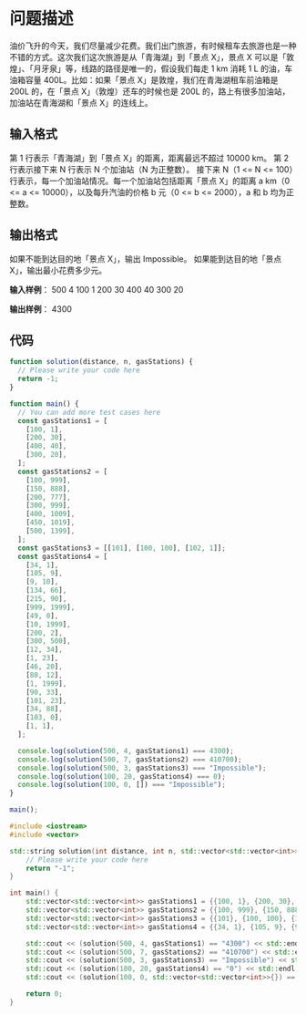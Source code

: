 # 问题描述

油价飞升的今天，我们尽量减少花费。我们出门旅游，有时候租车去旅游也是一种不错的方式。这次我们这次旅游是从「青海湖」到「景点 X」，景点 X 可以是「敦煌」、「月牙泉」等，线路的路径是唯一的，假设我们每走 1 km 消耗 1 L 的油，车油箱容量 400L。比如：如果「景点 X」是敦煌，我们在青海湖租车前油箱是 200L 的，在「景点 X」（敦煌）还车的时候也是 200L 的，路上有很多加油站，加油站在青海湖和「景点 X」的连线上。

## 输入格式

第 1 行表示「青海湖」到「景点 X」的距离，距离最远不超过 10000 km。
第 2 行表示接下来 N 行表示 N 个加油站（N 为正整数）。
接下来 N（1 <= N <= 100）行表示，每一个加油站情况。每一个加油站包括距离「景点 X」的距离 a km（0 <= a <= 10000），以及每升汽油的价格 b 元（0 <= b <= 2000），a 和 b 均为正整数。

## 输出格式

如果不能到达目的地「景点 X」，输出 Impossible。
如果能到达目的地「景点 X」，输出最小花费多少元。

**输入样例**：
500
4
100 1
200 30
400 40
300 20

**输出样例**：
4300

## 代码

```js
function solution(distance, n, gasStations) {
  // Please write your code here
  return -1;
}

function main() {
  // You can add more test cases here
  const gasStations1 = [
    [100, 1],
    [200, 30],
    [400, 40],
    [300, 20],
  ];
  const gasStations2 = [
    [100, 999],
    [150, 888],
    [200, 777],
    [300, 999],
    [400, 1009],
    [450, 1019],
    [500, 1399],
  ];
  const gasStations3 = [[101], [100, 100], [102, 1]];
  const gasStations4 = [
    [34, 1],
    [105, 9],
    [9, 10],
    [134, 66],
    [215, 90],
    [999, 1999],
    [49, 0],
    [10, 1999],
    [200, 2],
    [300, 500],
    [12, 34],
    [1, 23],
    [46, 20],
    [80, 12],
    [1, 1999],
    [90, 33],
    [101, 23],
    [34, 88],
    [103, 0],
    [1, 1],
  ];

  console.log(solution(500, 4, gasStations1) === 4300);
  console.log(solution(500, 7, gasStations2) === 410700);
  console.log(solution(500, 3, gasStations3) === "Impossible");
  console.log(solution(100, 20, gasStations4) === 0);
  console.log(solution(100, 0, []) === "Impossible");
}

main();
```

```cpp
#include <iostream>
#include <vector>

std::string solution(int distance, int n, std::vector<std::vector<int>> gasStations) {
    // Please write your code here
    return "-1";
}

int main() {
    std::vector<std::vector<int>> gasStations1 = {{100, 1}, {200, 30}, {400, 40}, {300, 20}};
    std::vector<std::vector<int>> gasStations2 = {{100, 999}, {150, 888}, {200, 777}, {300, 999}, {400, 1009}, {450, 1019}, {500, 1399}};
    std::vector<std::vector<int>> gasStations3 = {{101}, {100, 100}, {102, 1}};
    std::vector<std::vector<int>> gasStations4 = {{34, 1}, {105, 9}, {9, 10}, {134, 66}, {215, 90}, {999, 1999}, {49, 0}, {10, 1999}, {200, 2}, {300, 500}, {12, 34}, {1, 23}, {46, 20}, {80, 12}, {1, 1999}, {90, 33}, {101, 23}, {34, 88}, {103, 0}, {1, 1}};

    std::cout << (solution(500, 4, gasStations1) == "4300") << std::endl;
    std::cout << (solution(500, 7, gasStations2) == "410700") << std::endl;
    std::cout << (solution(500, 3, gasStations3) == "Impossible") << std::endl;
    std::cout << (solution(100, 20, gasStations4) == "0") << std::endl;
    std::cout << (solution(100, 0, std::vector<std::vector<int>>{}) == "Impossible") << std::endl;

    return 0;
}
```